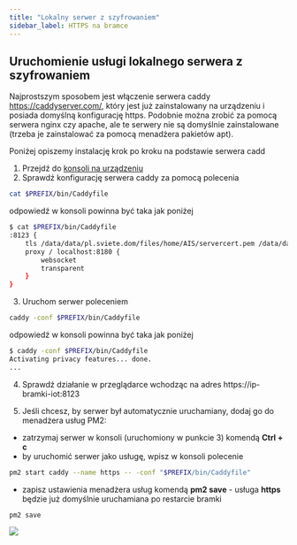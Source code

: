 ```yaml
---
title: "Lokalny serwer z szyfrowaniem"
sidebar_label: HTTPS na bramce
---
```


## Uruchomienie usługi lokalnego serwera z szyfrowaniem

Najprostszym sposobem jest włączenie serwera caddy https://caddyserver.com/, który jest już zainstalowany na urządzeniu i posiada domyślną konfigurację https.
Podobnie można zrobić za pomocą serwera nginx czy apache, ale te serwery nie są domyślnie zainstalowane (trzeba je zainstalować za pomocą menadżera pakietów apt).

Poniżej opiszemy instalację krok po kroku na podstawie serwera cadd

1. Przejdź do [konsoli na urządzeniu](/docs/ais_bramka_remote_ssh.html)
2. Sprawdź konfigurację serwera caddy za pomocą polecenia
```bash
cat $PREFIX/bin/Caddyfile
```
odpowiedź w konsoli powinna być taka jak poniżej

``` bash
$ cat $PREFIX/bin/Caddyfile
:8123 {
    tls /data/data/pl.sviete.dom/files/home/AIS/servercert.pem /data/data/pl.sviete.dom/files/home/AIS/privekey.pem
    proxy / localhost:8180 {
        websocket
        transparent
    }
}
```
3. Uruchom serwer poleceniem

``` bash
caddy -conf $PREFIX/bin/Caddyfile
```
odpowiedź w konsoli powinna być taka jak poniżej

``` bash
$ caddy -conf $PREFIX/bin/Caddyfile
Activating privacy features... done.
...
```

4. Sprawdź działanie w przeglądarce wchodząc na adres https://ip-bramki-iot:8123

5. Jeśli chcesz, by serwer był automatycznie uruchamiany, dodaj go do menadżera usług PM2:
- zatrzymaj serwer w konsoli (uruchomiony w punkcie 3) komendą **Ctrl + c**
- by uruchomić serwer jako usługę, wpisz w konsoli polecenie

``` bash
pm2 start caddy --name https -- -conf "$PREFIX/bin/Caddyfile"
```

- zapisz ustawienia menadżera usług komendą **pm2 save** - usługa **https** będzie już domyślnie uruchamiana po restarcie bramki

``` bash
pm2 save
```

![](/img/en/iot/bramka_caddy.png)
